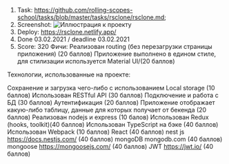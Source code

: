 
1. Task: https://github.com/rolling-scopes-school/tasks/blob/master/tasks/rsclone/rsclone.md;
2. Screenshot: 
![Иллюстрация к проекту](https://i.ibb.co/JQ0zRJV/123124.jpg)
3. Deploy: https://rsclone.netlify.app/
4. Done 03.02.2021 / deadline 03.02.2021
5. Score: 320
Фичи:
Реализован routing (без перезагрузки страницы приложения) (20 баллов)
Приложение выполнено в едином стиле, для стилизации используется Material UI/(20 баллов)

Технологии, использованные на проекте: 

Сохранение и загрузка чего-либо с использованием Local storage (10 баллов)
Использован RESTful API (30 баллов)
Подключение и работа с БД (30 баллов)
Аутентификация (20 баллов)
Приложение отображает какую-либо таблицу, данные для которых получает от бекенда (20 баллов)
Реализован nodejs и express (10 балов)
Использован Redux (hooks, toolkit)(40 баллов)
Использован TypeScript на бэке (40 баллов) 
Использован Webpack (10 баллов)
React (40 баллов) 
nest js https://docs.nestjs.com/ (40 баллов) 
mongoDB mongodb.com (40 баллов) 
mongoose https://mongoosejs.com/ (40 баллов) 
JWT https://jwt.io/ (40 баллов) 

